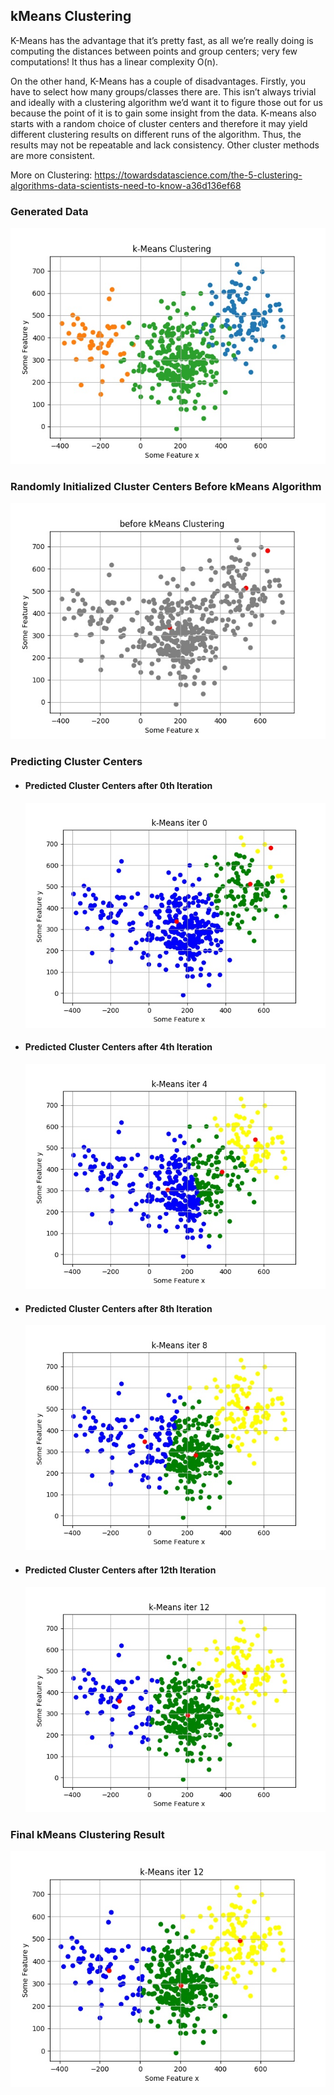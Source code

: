 ## kMeans Clustering

K-Means has the advantage that it’s pretty fast, as all we’re really doing is computing the distances between points and group centers; very few computations! It thus has a linear complexity O(n).

On the other hand, K-Means has a couple of disadvantages. Firstly, you have to select how many groups/classes there are. This isn’t always trivial and ideally with a clustering algorithm we’d want it to figure those out for us because the point of it is to gain some insight from the data. K-means also starts with a random choice of cluster centers and therefore it may yield different clustering results on different runs of the algorithm. Thus, the results may not be repeatable and lack consistency. Other cluster methods are more consistent.

More on Clustering: https://towardsdatascience.com/the-5-clustering-algorithms-data-scientists-need-to-know-a36d136ef68

### Generated Data
![](results/generated_data.jpg)

### Randomly Initialized Cluster Centers Before kMeans Algorithm
![](results/before_kmeans.jpg)

### Predicting Cluster Centers

* #### Predicted Cluster Centers after 0th Iteration
  ![](results/iter0.jpg)

* #### Predicted Cluster Centers after 4th Iteration
  ![](results/iter4.jpg)

* #### Predicted Cluster Centers after 8th Iteration
  ![](results/iter8.jpg)

* #### Predicted Cluster Centers after 12th Iteration
  ![](results/iter12.jpg)

 ### Final kMeans Clustering Result
 ![](results/iter12.jpg)
